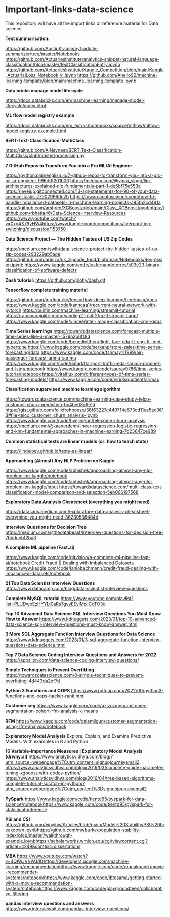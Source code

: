 # Important-links-data-science
This repository will have all the import links or reference material for Data science

**Text summarisation:**

https://github.com/AustinKrause/nyt-article-summarizer/tree/master/Notebooks
https://github.com/ActuariesInstitute/analytics-snippet-natural-language-classification/blob/master/textClassificationEntry.ipynb
https://github.com/ActuariesInstitute/Kaggle_Competition/blob/main/Kaggle_ActuarialLoss_Notebook_yl.ipynb
https://github.com/Anello92/machine-learning-template/blob/main/machine_learning_template.ipynb

**Data bricks manage model life cycle**

https://docs.databricks.com/en/machine-learning/manage-model-lifecycle/index.html

**ML flow model registry example**

https://docs.databricks.com/en/_extras/notebooks/source/mlflow/mlflow-model-registry-example.html

**BERT-Text-Classification-MultiClass**

https://github.com/AjNavneet/BERT-Text-Classification-MultiClass/blob/master/processing.py

**7 GitHub Repos to Transform You into a Pro ML/AI Engineer**

https://python.plainenglish.io/7-github-repos-to-transform-you-into-a-pro-ml-ai-engineer-996d0f201b06
https://medium.com/@vipra_singh/llm-architectures-explained-nlp-fundamentals-part-1-de5bf75e553a
https://levelup.gitconnected.com/13-sql-statements-for-90-of-your-data-science-tasks-27902996dc2b
https://towardsdatascience.com/how-to-handle-imbalanced-datasets-in-machine-learning-projects-a95fa2cd491a
https://github.com/arshren/XGBoost/blob/main/Class_XGBoost.ipynbhttps://github.com/rbhatia46/Data-Science-Interview-Resources
https://www.youtube.com/watch?v=0xg4X79yHW4https://www.kaggle.com/competitions/liverpool-ion-switching/discussion/153750

**Data Science Project — The Hidden Tastes of US Zip Codes**

https://medium.com/swlh/data-science-project-the-hidden-tastes-of-us-zip-codes-293229ab5ade
https://github.com/arielza/us_zipcode_food/blob/main/Notebooks/Regression.ipynb
https://www.kaggle.com/code/lusfernandotorres/s03e23-binary-classification-of-software-defects

**Dash tutorial:**
https://github.com/plotly/dash.git

**Tensorflow complete training material**

https://github.com/mrdbourke/tensorflow-deep-learning/tree/main/docs
https://www.kaggle.com/code/kanncaa1/recurrent-neural-network-with-pytorch
https://builtin.com/machine-learning/streamlit-tutorial
https://ramanarajuiitk-motorwinding2-trial-2fmztl.streamlit.app/
https://www.kaggle.com/code/vincee/intel-image-classification-cnn-keras

**Time Series learnings**
https://towardsdatascience.com/forecast-multiple-time-series-like-a-master-1579a2b6f18d
https://www.kaggle.com/code/benedictthen/flight-fare-eda-ft-eng-ft-impt-hypertune
https://www.kaggle.com/code/serkanp/store-sales-time-series-forecasting/data
https://www.kaggle.com/code/tanmay111999/air-passenger-forecast-arima-sarima
https://www.kaggle.com/code/datark1/airport-traffic-eda-sarima-prophet-and-lstm/notebook
https://www.kaggle.com/code/saurav9786/time-series-tutorial/notebook
https://vitalflux.com/different-types-of-time-series-forecasting-models/
https://www.kaggle.com/code/viridisquotient/arimax


**Classification supervised machine learning algorithm**

https://towardsdatascience.com/machine-learning-case-study-telco-customer-churn-prediction-bc4be03c9e1d
https://gist.github.com/felixfrohboese/38f63227c449714e673cd11ea5ac3613#file-telco_customer_churn_analysis-ipynb
https://www.kaggle.com/code/hyejinjeon/telecome-churn-analysis
https://medium.com/@kaanerdenn/linear-regression-logistic-regression-and-knn-fundamental-approaches-in-machine-learning-7d23647ce989

**Common statistical tests are linear models (or: how to teach stats)**

https://lindeloev.github.io/tests-as-linear/

**Approaching (Almost) Any NLP Problem on Kaggle**

https://www.kaggle.com/code/abhishek/approaching-almost-any-nlp-problem-on-kaggle/notebook
https://www.kaggle.com/code/abhishek/approaching-almost-any-nlp-problem-on-kaggle/input
https://towardsdatascience.com/multi-class-text-classification-model-comparison-and-selection-5eb066197568

**Exploratory Data Analysis Cheatsheet (everything you might need)**

https://datasans.medium.com/exploratory-data-analysis-cheatsheet-everything-you-might-need-36230538484d

**Interview Questions for Decision Tree**
https://medium.com/@thedatabeast/interview-questions-for-decision-tree-7bbdcbbf2ba3

**A complete ML pipeline (Fast.ai)**

https://www.kaggle.com/code/qitvision/a-complete-ml-pipeline-fast-ai/notebook
Credit Fraud || Dealing with Imbalanced Datasets
https://www.kaggle.com/code/janiobachmann/credit-fraud-dealing-with-imbalanced-datasets/notebook


**21 Top Data Scientist Interview Questions**
https://www.datacamp.com/blog/data-scientist-interview-questions

**Complete MySQL tutorial**
https://www.youtube.com/playlist?list=PLUDwpEzHYYLt0aRs7gvyEEviMp_CoTO3q

**Top 10 Advanced Data Science SQL Interview Questions You Must Know How to Answer**
https://www.kdnuggets.com/2023/01/top-10-advanced-data-science-sql-interview-questions-must-know-answer.html

**3 More SQL Aggregate Function Interview Questions for Data Science**
https://www.kdnuggets.com/2023/01/3-sql-aggregate-function-interview-questions-data-science.html

**Top 7 Data Science Coding Interview Questions and Answers for 2022**
https://appsilon.com/data-science-coding-interview-questions/

**Simple Techniques to Prevent Overfitting**
https://towardsdatascience.com/8-simple-techniques-to-prevent-overfitting-4d443da2ef7d

**Python 3 Functions and OOPS**
https://www.pdfcup.com/2022/09/python3-functions-and-oops-hacker-rank.html

**Customer seg**
https://www.kaggle.com/code/azizozmen/customer-segmentation-cohort-rfm-analysis-k-means

**RFM**
https://www.kaggle.com/code/ozlemilgun/customer-segmentation-using-rfm-analysis/notebook

**Explanatory Model Analysis**
Explore, Explain, and Examine Predictive Models. With examples in R and Python

**16 Variable-importance Measures | Explanatory Model Analysis (drwhy.ai)**
https://www.analyticsvidhya.com/blog/?utm_source=webengage%7Cutm_content=signupjourneyemail2
https://www.analyticsvidhya.com/blog/2016/03/complete-guide-parameter-tuning-xgboost-with-codes-python/
https://www.analyticsvidhya.com/blog/2016/04/tree-based-algorithms-complete-tutorial-scratch-in-python/?utm_source=webengage%7Cutm_content%3Dsignupjourneyemail2

**PySpark**
https://www.kaggle.com/code/tientd95/pyspark-for-data-science/notebookhttps://www.kaggle.com/code/tientd95/pyspark-for-statistical-inference

**PSI and CSI**
https://github.com/vinyluis/Articles/blob/main/Model%20Stability/PSI%20breakdown.ipynbhttps://github.com/mwburke/population-stability-index/blob/master/walkthrough-example.ipynbhttps://scholarworks.wmich.edu/cgi/viewcontent.cgi?article=4249&context=dissertations

**MBA**
https://www.youtube.com/watch?v=4QIWJVVWJdQhttps://developers.google.com/machine-learning/recommendationhttps://www.kaggle.com/code/rounakbanik/movie-recommender-systems/notebookhttps://www.kaggle.com/code/ibtesama/getting-started-with-a-movie-recommendation-system/notebookhttps://www.kaggle.com/code/playgroundteen/collaborative-filtering

**pandas interview questions and answers**
https://www.interviewbit.com/pandas-interview-questions/

